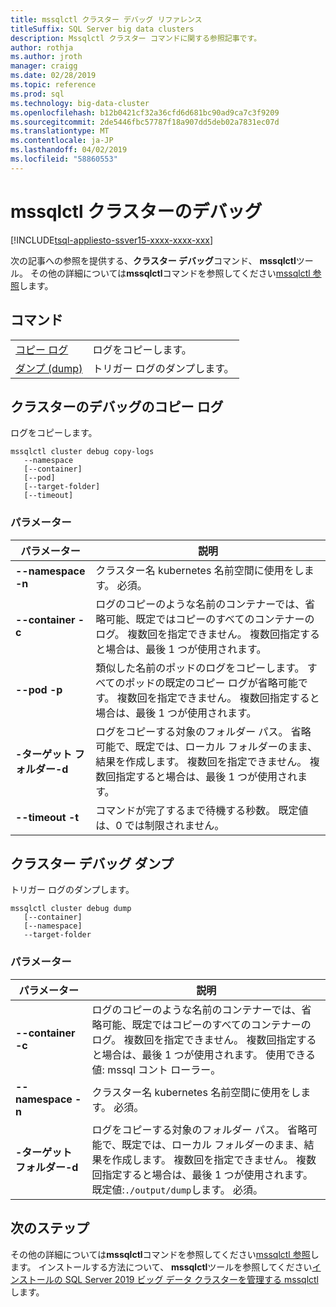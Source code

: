 ```yaml
---
title: mssqlctl クラスター デバッグ リファレンス
titleSuffix: SQL Server big data clusters
description: Mssqlctl クラスター コマンドに関する参照記事です。
author: rothja
ms.author: jroth
manager: craigg
ms.date: 02/28/2019
ms.topic: reference
ms.prod: sql
ms.technology: big-data-cluster
ms.openlocfilehash: b12b0421cf32a36cfd6d681bc90ad9ca7c3f9209
ms.sourcegitcommit: 2de5446fbc57787f18a907dd5deb02a7831ec07d
ms.translationtype: MT
ms.contentlocale: ja-JP
ms.lasthandoff: 04/02/2019
ms.locfileid: "58860553"
---
```

# <a name="mssqlctl-cluster-debug"></a>mssqlctl クラスターのデバッグ

[!INCLUDE[tsql-appliesto-ssver15-xxxx-xxxx-xxx](../includes/tsql-appliesto-ssver15-xxxx-xxxx-xxx.md)]

次の記事への参照を提供する、**クラスター デバッグ**コマンド、 **mssqlctl**ツール。 その他の詳細については**mssqlctl**コマンドを参照してください[mssqlctl 参照](reference-mssqlctl.md)します。

## <a id="commands"></a> コマンド

|||
|---|---|
| [コピー ログ](#copy-logs) | ログをコピーします。 |
| [ダンプ (dump)](#dump) | トリガー ログのダンプします。 |

## <a id="copy-logs"></a> クラスターのデバッグのコピー ログ

ログをコピーします。

```
mssqlctl cluster debug copy-logs
   --namespace
   [--container]
   [--pod]
   [--target-folder]
   [--timeout]
```

### <a name="parameters"></a>パラメーター

| パラメーター | 説明 |
|---|---|
| **--namespace -n** | クラスター名 kubernetes 名前空間に使用をします。 必須。 |
| **--container -c** | ログのコピーのような名前のコンテナーでは、省略可能、既定ではコピーのすべてのコンテナーのログ。 複数回を指定できません。 複数回指定すると場合は、最後 1 つが使用されます。 |
| **--pod -p** | 類似した名前のポッドのログをコピーします。 すべてのポッドの既定のコピー ログが省略可能です。 複数回を指定できません。 複数回指定すると場合は、最後 1 つが使用されます。 |
| **-ターゲット フォルダー-d** | ログをコピーする対象のフォルダー パス。 省略可能で、既定では、ローカル フォルダーのまま、結果を作成します。  複数回を指定できません。 複数回指定すると場合は、最後 1 つが使用されます。 |
| **--timeout -t** | コマンドが完了するまで待機する秒数。 既定値は、0 では制限されません。 |

## <a id="dump"></a> クラスター デバッグ ダンプ

トリガー ログのダンプします。

```
mssqlctl cluster debug dump
   [--container]
   [--namespace]
   --target-folder
```

### <a name="parameters"></a>パラメーター

| パラメーター | 説明 |
|---|---|
| **--container -c** | ログのコピーのような名前のコンテナーでは、省略可能、既定ではコピーのすべてのコンテナーのログ。 複数回を指定できません。 複数回指定すると場合は、最後 1 つが使用されます。  使用できる値: mssql コント ローラー。 |
| **--namespace -n** | クラスター名 kubernetes 名前空間に使用をします。 必須。 |
| **-ターゲット フォルダー-d** | ログをコピーする対象のフォルダー パス。 省略可能で、既定では、ローカル フォルダーのまま、結果を作成します。  複数回を指定できません。 複数回指定すると場合は、最後 1 つが使用されます。  既定値:`./output/dump`します。 必須。 |

## <a name="next-steps"></a>次のステップ

その他の詳細については**mssqlctl**コマンドを参照してください[mssqlctl 参照](reference-mssqlctl.md)します。 インストールする方法について、 **mssqlctl**ツールを参照してください[インストールの SQL Server 2019 ビッグ データ クラスターを管理する mssqlctl](deploy-install-mssqlctl.md)します。